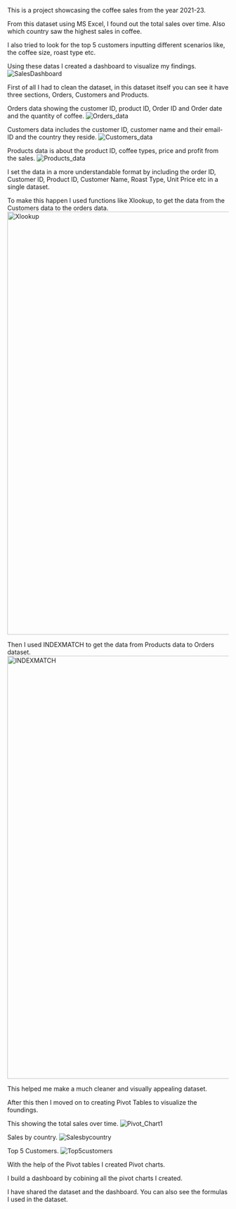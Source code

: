 This is a project showcasing the coffee sales from the year 2021-23.

From this dataset using MS Excel, I found out the total sales over time. Also which country saw the highest sales in coffee.

I also tried to look for the top 5 customers inputting different scenarios like, the coffee size, roast type etc.

Using these datas I created a dashboard to visualize my findings.
![SalesDashboard](https://github.com/FaizalAbdulNazar/Coffee-Sales/assets/159605612/a7f834b5-5f2d-4c7f-8f28-15a3832ae1f0)

First of all I had to clean the dataset, in this dataset itself you can see it have three sections, Orders, Customers and Products.

Orders data showing the customer ID, product ID, Order ID and Order date and the quantity of coffee.
![Orders_data](https://github.com/FaizalAbdulNazar/Coffee-Sales/assets/159605612/3c8287a5-8f95-4ed6-b53d-45531c1f4920)

Customers data includes the customer ID, customer name and their email-ID and the country they reside.
![Customers_data](https://github.com/FaizalAbdulNazar/Coffee-Sales/assets/159605612/14d2a6fe-fcb0-4fb5-a2c6-7cea6bbacc71)

Products data is about the product ID, coffee types, price and profit from the sales.
![Products_data](https://github.com/FaizalAbdulNazar/Coffee-Sales/assets/159605612/d94303c6-f8fa-4526-8525-d5ddb0580051)

I set the data in a more understandable format by including the order ID, Customer ID, Product ID, Customer Name, Roast Type, Unit Price etc in a single dataset.

To make this happen I used functions like Xlookup, to get the data from the Customers data to the orders data.
<img width="960" alt="Xlookup" src="https://github.com/FaizalAbdulNazar/Coffee-Sales/assets/159605612/6017536d-02f9-4a05-9e67-7c3ad7a548df">

Then I used INDEXMATCH to get the data from Products data to Orders dataset.
<img width="960" alt="INDEXMATCH" src="https://github.com/FaizalAbdulNazar/Coffee-Sales/assets/159605612/02e14299-5906-4073-993d-2aba88a64417">

This helped me make a much cleaner and visually appealing dataset.

After this then I moved on to creating Pivot Tables to visualize the foundings.

This showing the total sales over time.
![Pivot_Chart1](https://github.com/FaizalAbdulNazar/Coffee-Sales/assets/159605612/c0e986aa-cc85-458f-8f88-bd8fcb8060c2)

Sales by country.
![Salesbycountry](https://github.com/FaizalAbdulNazar/Coffee-Sales/assets/159605612/e9ff04e9-7942-4b4f-83d7-4d7c9b5e1a63)

Top 5 Customers.
![Top5customers](https://github.com/FaizalAbdulNazar/Coffee-Sales/assets/159605612/4bf65b57-c621-4ef3-9bf0-f21104a584fa)

With the help of the Pivot tables I created Pivot charts.

I build a dashboard by cobining all the pivot charts I created.

I have shared the dataset and the dashboard. You can also see the formulas I used in the dataset.
